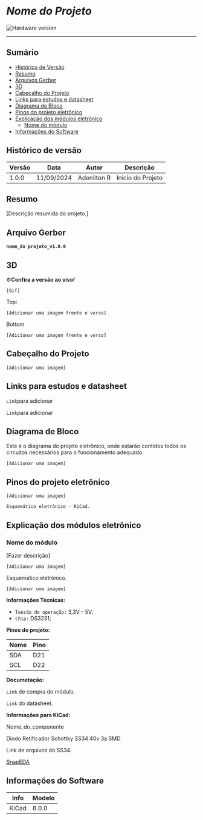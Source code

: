 # _Nome do Projeto_

![Hardware version](https://img.shields.io/badge/Hardware_version-1.0.0-blue)

---

## Sumário

- [Histórico de Versão](#histórico-de-versão)
- [Resumo](#resumo)
- [Arquivos Gerber](#arquivos-gerber)
- [3D](#3d)
- [Cabeçalho do Projeto](#cabeçalho-do-projeto)
- [Links para estudos e datasheet](#links-para-estudos-e-datasheet)
- [Diagrama de Bloco](#diagrama-de-bloco)
- [Pinos do projeto eletrônico](#pinos-do-projeto-eletrônico)
- [Explicação dos módulos eletrônico](#explicação-dos-módulos-eletrônico)
  - [Nome do módulo](#nome-do-módulo)
- [Informações do Software](#informações-do-software)

## Histórico de versão

| Versão | Data       | Autor        | Descrição            |
|--------|------------|--------------|----------------------|
| 1.0.0  | 11/09/2024 | Adenilton R  | Início do Projeto    |

## Resumo

[Descrição resumida do projeto.]

## Arquivo Gerber

**`nome_do projeto_v1.0.0`**

## 3D

⚙️**Confira a versão ao vivo!**

`[Gif]`

Top:

`[Adicionar uma imagem frente e verso]`

Bottom

`[Adicionar uma imagem frente e verso]`

## Cabeçalho do Projeto

`[Adicionar uma imagem]`

## Links para estudos e datasheet

`Link`para adicionar

`Link`para adicionar

## Diagrama de Bloco

Este é o diagrama do projeto eletrônico, onde estarão contidos todos os circuitos necessários para o funcionamento adequado.

`[Adicionar uma imagem]`

## Pinos do projeto eletrônico

`[Adicionar uma imagem]`

`Esquemático eletrônico - KiCad.`

## Explicação dos módulos eletrônico

### Nome do módulo

[Fazer descrição]

`[Adicionar uma imagem]`

Esquemático eletrônico.

`[Adicionar uma imagem]`

**Informações Técnicas:**

- `Tensão de operação:` 3,3V - 5V;
- `Chip:` DS3231;

**Pinos do projeto:**

| Nome | Pino |
|------|------|
| SDA  | D21  |
| SCL  | D22  |

**Documetação:**

`Link` de compra do módulo.

`Link` do datasheet.

**Informações para KiCad:**

Nome_do_componente

Diodo Retificador Schottky SS34 40v 3a SMD

Link de arquivos do SS34:

[SnapEDA](https://www.snapeda.com/parts/SS34/Taiwan%20Semiconductor/view-part/?ref=search&t=ss34)

## Informações do Software

| Info             | Modelo                     |
|------------------|----------------------------|
| KiCad            | 8.0.0                      |

